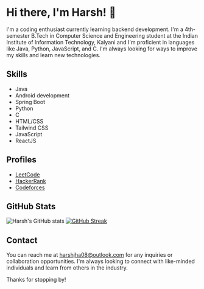 # Hi there, I'm Harsh! 👋

I'm a coding enthusiast currently learning backend development. I'm a 4th-semester B.Tech in Computer Science and Engineering student at the Indian Institute of Information Technology, Kalyani and I'm proficient in languages like Java, Python, JavaScript, and C. I'm always looking for ways to improve my skills and learn new technologies.

## Skills

- Java
- Android development
- Spring Boot
- Python
- C
- HTML/CSS
- Tailwind CSS
- JavaScript
- ReactJS

## Profiles

- [LeetCode](https://leetcode.com/harshrox/)
- [HackerRank](https://www.hackerrank.com/harshrox?hr_r=1)
- [Codeforces](https://codeforces.com/profile/harshrox)



## GitHub Stats

![Harsh's GitHub stats](https://github-readme-stats.vercel.app/api?username=harshrox&show_icons=true&theme=highcontrast) 
[![GitHub Streak](https://streak-stats.demolab.com/?user=harshrox&theme=highcontrast)](https://git.io/streak-stats)

## Contact

You can reach me at harshjha08@outlook.com for any inquiries or collaboration opportunities. I'm always looking to connect with like-minded individuals and learn from others in the industry.

Thanks for stopping by!


